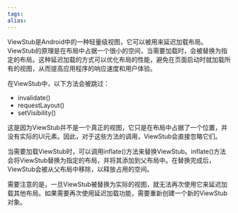 ```yaml
---
tags: 
alias:
---
```


ViewStub是Android中的一种轻量级视图，它可以被用来延迟加载布局。ViewStub的原理是在布局中占据一个很小的空间，当需要加载时，会被替换为指定的布局。这种延迟加载的方式可以优化布局的性能，避免在页面启动时就加载所有的视图，从而提高应用程序的响应速度和用户体验。

在ViewStub中，以下方法会被跳过：

-   invalidate()
-   requestLayout()
-   setVisibility()

这是因为ViewStub并不是一个真正的视图，它只是在布局中占据了一个位置，并没有实际的UI元素。因此，对于这些方法的调用，ViewStub会直接忽略它们。

当需要加载ViewStub时，可以调用inflate()方法来替换ViewStub。inflate()方法会将ViewStub替换为指定的布局，并将其添加到父布局中。在替换完成后，ViewStub会被从父布局中移除，以释放占用的空间。

需要注意的是，一旦ViewStub被替换为实际的视图，就无法再次使用它来延迟加载其他布局。如果需要再次使用延迟加载功能，需要重新创建一个新的ViewStub对象。